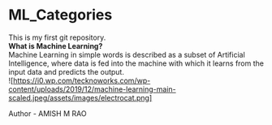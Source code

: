 # ML_Categories
This is my first git repository.
<br>
**What is Machine Learning?**
<br>
Machine Learning in simple words is described as a subset of Artificial Intelligence, where data is fed into the machine with which it learns from the input data and predicts the output.
<br>
![https://i0.wp.com/tecknoworks.com/wp-content/uploads/2019/12/machine-learning-main-scaled.jpeg/assets/images/electrocat.png]

Author - AMISH M RAO
